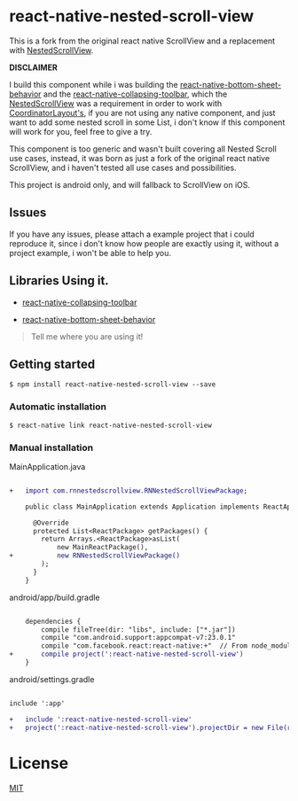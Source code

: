 # react-native-nested-scroll-view

This is a fork from the original react native ScrollView and a replacement with [NestedScrollView](https://developer.android.com/reference/android/support/v4/widget/NestedScrollView.html).

**DISCLAIMER**

I build this component while i was building the [react-native-bottom-sheet-behavior](https://github.com/cesardeazevedo/react-native-bottom-sheet-behavior) and the [react-native-collapsing-toolbar](https://github.com/cesardeazevedo/react-native-collapsing-toolbar), which the [NestedScrollView](https://developer.android.com/reference/android/support/v4/widget/NestedScrollView.html) was a requirement in order to work with [CoordinatorLayout's](https://developer.android.com/reference/android/support/design/widget/CoordinatorLayout.html), if you are not using any native component, and just want to add some nested scroll in some List, i don't know if this component will work for you, feel free to give a try.

This component is too generic and wasn't built covering all Nested Scroll use cases, instead, it was born as just a fork of the original react native ScrollView, and i haven't tested all use cases and possibilities.

This project is android only, and will fallback to ScrollView on iOS.

## Issues

If you have any issues, please attach a example project that i could reproduce it, since i don't know how people are exactly using it, without a project example, i won't be able to help you.

## Libraries Using it.

* [react-native-collapsing-toolbar](https://github.com/cesardeazevedo/react-native-collapsing-toolbar)

* [react-native-bottom-sheet-behavior](https://github.com/cesardeazevedo/react-native-bottom-sheet-behavior)

> Tell me where you are using it!

## Getting started

`$ npm install react-native-nested-scroll-view --save`

### Automatic installation

`$ react-native link react-native-nested-scroll-view`

### Manual installation

MainApplication.java

```diff

+   import com.rnnestedscrollview.RNNestedScrollViewPackage;

    public class MainApplication extends Application implements ReactApplication {

      @Override
      protected List<ReactPackage> getPackages() {
        return Arrays.<ReactPackage>asList(
            new MainReactPackage(),
+           new RNNestedScrollViewPackage()
        );
      }
    }

```

android/app/build.gradle


```diff

    dependencies {
        compile fileTree(dir: "libs", include: ["*.jar"])
        compile "com.android.support:appcompat-v7:23.0.1"
        compile "com.facebook.react:react-native:+"  // From node_modules
+       compile project(':react-native-nested-scroll-view')
    }

```

android/settings.gradle

```diff

include ':app'

+   include ':react-native-nested-scroll-view'
+   project(':react-native-nested-scroll-view').projectDir = new File(rootProject.projectDir, '../node_modules/react-native-nested-scroll-view/android')

```

# License

[MIT](./LICENSE)
